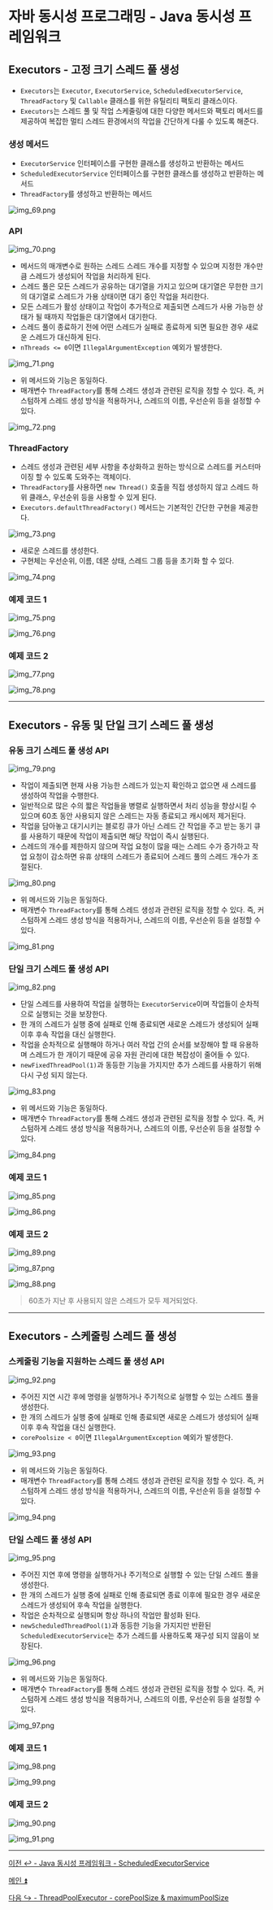 # 자바 동시성 프로그래밍 - Java 동시성 프레임워크

## Executors - 고정 크기 스레드 풀 생성

- `Executors`는 `Executor`, `ExecutorService`, `ScheduledExecutorService`, `ThreadFactory` 및 `Callable` 클래스를 위한 유틸리티 팩토리 클래스이다.
- `Executors`는 스레드 풀 및 작업 스케줄링에 대한 다양한 메서드와 팩토리 메서드를 제공하여 복잡한 멀티 스레드 환경에서의 작업을 간단하게 다룰 수 있도록 해준다.

### 생성 메서드

- `ExecutorService` 인터페이스를 구현한 클래스를 생성하고 반환하는 메서드
- `ScheduledExecutorService` 인터페이스를 구현한 클래스를 생성하고 반환하는 메서드
- `ThreadFactory`를 생성하고 반환하는 메서드

![img_69.png](image/img_69.png)

### API

![img_70.png](image/img_70.png)

- 메서드의 매개변수로 원하는 스레드 스레드 개수를 지정할 수 있으며 지정한 개수만큼 스레드가 생성되어 작업을 처리하게 된다.
- 스레드 풀은 모든 스레드가 공유하는 대기열을 가지고 있으며 대기열은 무한한 크기의 대기열로 스레드가 가용 상태이면 대기 중인 작업을 처리한다.
- 모든 스레드가 활성 상태이고 작업이 추가적으로 제출되면 스레드가 사용 가능한 상태가 될 때까지 작업들은 대기열에서 대기한다.
- 스레드 풀이 종료하기 전에 어떤 스레드가 실패로 종료하게 되면 필요한 경우 새로운 스레드가 대신하게 된다.
- `nThreads <= 0`이면 `IllegalArgumentException` 예외가 발생한다.

![img_71.png](image/img_71.png)

- 위 메서드와 기능은 동일하다.
- 매개변수 `ThreadFactory`를 통해 스레드 생성과 관련된 로직을 정할 수 있다. 즉, 커스텀하게 스레드 생성 방식을 적용하거나, 스레드의 이름,
    우선순위 등을 설정할 수 있다.

![img_72.png](image/img_72.png)

### ThreadFactory

- 스레드 생성과 관련된 세부 사항을 추상화하고 원하는 방식으로 스레드를 커스터마이징 할 수 있도록 도와주는 객체이다.
- `ThreadFactory`를 사용하면 `new Thread()` 호출을 직접 생성하지 않고 스레드 하위 클래스, 우선순위 등을 사용할 수 있게 된다.
- `Executors.defaultThreadFactory()` 메서드는 기본적인 간단한 구현을 제공한다.

![img_73.png](image/img_73.png)

- 새로운 스레드를 생성한다.
- 구현체는 우선순위, 이름, 데몬 상태, 스레드 그룹 등을 초기화 할 수 있다.

![img_74.png](image/img_74.png)

### 예제 코드 1

![img_75.png](image/img_75.png)

![img_76.png](image/img_76.png)

### 예제 코드 2

![img_77.png](image/img_77.png)

![img_78.png](image/img_78.png)

---

## Executors - 유동 및 단일 크기 스레드 풀 생성

### 유동 크기 스레드 풀 생성 API

![img_79.png](image/img_79.png)

- 작업이 제출되면 현재 사용 가능한 스레드가 있는지 확인하고 없으면 새 스레드를 생성하여 작업을 수행한다.
- 일반적으로 많은 수의 짧은 작업들을 병렬로 실행하면서 처리 성능을 향상시킬 수 있으며 60초 동안 사용되지 않은 스레드는 자동 종료되고 캐시에저 제거된다.
- 작업을 담아놓고 대기시키는 블로킹 큐가 아닌 스레드 간 작업을 주고 받는 동기 큐를 사용하기 때문에 작업이 제출되면 해당 작업이 즉시 실행된다.
- 스레드의 개수를 제한하지 않으며 작업 요청이 많을 때는 스레드 수가 증가하고 작업 요청이 감소하면 유휴 상태의 스레드가 종료되어 스레드 풀의 스레드 개수가 조절된다.

![img_80.png](image/img_80.png)

- 위 메서드와 기능은 동일하다.
- 매개변수 `ThreadFactory`를 통해 스레드 생성과 관련된 로직을 정할 수 있다. 즉, 커스텀하게 스레드 생성 방식을 적용하거나, 스레드의 이름,
  우선순위 등을 설정할 수 있다.

![img_81.png](image/img_81.png)

### 단일 크기 스레드 풀 생성 API

![img_82.png](image/img_82.png)

- 단일 스레드를 사용하여 작업을 실행하는 `ExecutorService`이며 작업들이 순차적으로 실행되는 것을 보장한다.
- 한 개의 스레드가 실행 중에 실패로 인해 종료되면 새로운 스레드가 생성되어 실패 이후 후속 작업을 대신 실행한다.
- 작업을 순차적으로 실행해야 하거나 여러 작업 간의 순서를 보장해야 할 때 유용하며 스레드가 한 개이기 때문에 공유 자원 관리에 대한 복잡성이 줄어들 수 있다.
- `newFixedThreadPool(1)`과 동등한 기능을 가지지만 추가 스레드를 사용하기 위해 다시 구성 되지 않는다.

![img_83.png](image/img_83.png)

- 위 메서드와 기능은 동일하다.
- 매개변수 `ThreadFactory`를 통해 스레드 생성과 관련된 로직을 정할 수 있다. 즉, 커스텀하게 스레드 생성 방식을 적용하거나, 스레드의 이름,
  우선순위 등을 설정할 수 있다.

![img_84.png](image/img_84.png)

### 예제 코드 1

![img_85.png](image/img_85.png)

![img_86.png](image/img_86.png)

### 예제 코드 2

![img_89.png](image/img_89.png)

![img_87.png](image/img_87.png)

![img_88.png](image/img_88.png)

> 60초가 지난 후 사용되지 않은 스레드가 모두 제거되었다.

---

## Executors - 스케줄링 스레드 풀 생성

### 스케줄링 기능을 지원하는 스레드 풀 생성 API

![img_92.png](image/img_92.png)

- 주어진 지연 시간 후에 명령을 실행하거나 주기적으로 실행할 수 있는 스레드 풀을 생성한다.
- 한 개의 스레드가 실행 중에 실패로 인해 종료되면 새로운 스레드가 생성되어 실패 이후 후속 작업을 대신 실행한다.
- `corePoolsize < 0`이면 `IllegalArgumentException` 예외가 발생한다.

![img_93.png](image/img_93.png)

- 위 메서드와 기능은 동일하다.
- 매개변수 `ThreadFactory`를 통해 스레드 생성과 관련된 로직을 정할 수 있다. 즉, 커스텀하게 스레드 생성 방식을 적용하거나, 스레드의 이름,
  우선순위 등을 설정할 수 있다.

![img_94.png](image/img_94.png)

### 단일 스레드 풀 생성 API

![img_95.png](image/img_95.png)

- 주어진 지연 후에 명령을 실행하거나 주기적으로 실행할 수 있는 단일 스레드 풀을 생성한다.
- 한 개의 스레드가 실행 중에 실패로 인해 종료되면 종료 이후에 필요한 경우 새로운 스레드가 생성되어 후속 작업을 실행한다.
- 작업은 순차적으로 실행되며 항상 하나의 작업만 활성화 된다.
- `newScheduledThreadPool(1)`과 동등한 기능을 가지지만 반환된 `ScheduledExecutorService`는 추가 스레드를 사용하도록 재구성 되지 않음이 보장된다.

![img_96.png](image/img_96.png)

- 위 메서드와 기능은 동일하다.
- 매개변수 `ThreadFactory`를 통해 스레드 생성과 관련된 로직을 정할 수 있다. 즉, 커스텀하게 스레드 생성 방식을 적용하거나, 스레드의 이름,
  우선순위 등을 설정할 수 있다.

![img_97.png](image/img_97.png)

### 예제 코드 1

![img_98.png](image/img_98.png)

![img_99.png](image/img_99.png)

### 예제 코드 2

![img_90.png](image/img_90.png)

![img_91.png](image/img_91.png)

---

[이전 ↩️ - Java 동시성 프레임워크 - ScheduledExecutorService](https://github.com/genesis12345678/TIL/blob/main/Java/reactive/javaFramework/ScheduledExecutorService.md)

[메인 ⏫](https://github.com/genesis12345678/TIL/blob/main/Java/reactive/Main.md)

[다음 ↪️ - ThreadPoolExecutor - corePoolSize & maximumPoolSize]()
